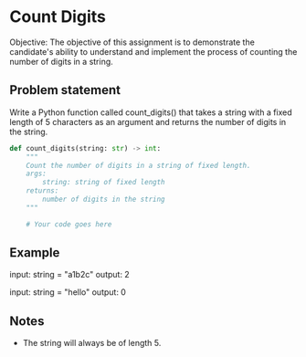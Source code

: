 # Count Digits

Objective: The objective of this assignment is to demonstrate the candidate's ability to understand and implement the process of counting the number of digits in a string.

## Problem statement

Write a Python function called count_digits() that takes a string with a fixed length of 5 characters as an argument and returns the number of digits in the string.

```python
def count_digits(string: str) -> int:
    """
    Count the number of digits in a string of fixed length.
    args:
        string: string of fixed length
    returns:
        number of digits in the string
    """

    # Your code goes here
```

## Example

input: string = "a1b2c"
output: 2

input: string = "hello"
output: 0

## Notes

- The string will always be of length 5.
